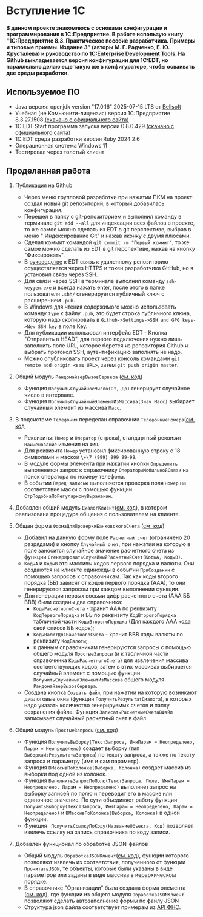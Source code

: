 # Вступление 1С

#### В данном проекте знакомлюсь с основами конфигурации и программирования в 1С:Предприятие. В работе использую книгу "1C:Предприятие 8.3. Практическое пособие разработчика. Примеры и типовые приемы. Издание 3" (авторы М. Г. Радченко, Е. Ю. Хрусталева) и руководство по [1C:Enterprise Development Tools](https://its.1c.ru/db/edtdoc). На Github выкладывается версия конфигурации для 1С:EDT, но параллельно делаю еще такую же в конфигураторе, чтобы осваивать две среды разработки.

## Используемое ПО

- Java версия: openjdk version "17.0.16" 2025-07-15 LTS от [Bellsoft](https://github.com/bell-sw/Liberica/releases)
- Учебная (не Комьюнити-лицензия) версия 1С:Предприятие
  8.3.27.1508 [(скачано с официального сайта)](https://v8.1c.ru/podderzhka-i-obuchenie/uchebnye-versii/distributiv-1s-predpriyatie-8-3-versiya-dlya-obucheniya-programmirovaniyu/)
- 1С:EDT Start программа запуска версии 0.8.0.429 [(скачано с официального сайта)](https://edt.1c.ru/)
- 1C:EDT среда разработки версия Ruby 2024.2.6
- Операционная система Windows 11
- Тестировал через толстый клиент

## Проделанная работа

1. Публикация на Github
    - Через меню групповой разработки при нажатии ПКМ на проект создал новый git репозиторий, в который добавилась конфигурация.
    - Перешел в папку с git-репозиторием и выполнил команду в терминале `git add --all` для индексации всех файлов в проекте, то же самое можно сделать из EDT в git перспективе, выбрав в меню "
      Индексирование Git" и нажав иконку с двумя плюсами.
    - Сделал коммит командой `git commit -m "Первый коммит"`, то же самое можно сделать из EDT в git перспективе, нажав на кнопку "Фиксировать".
    - В [руководстве](https://its.1c.ru/db/edtdoc#content:263:hdoc) к EDT связь к удаленному репозиторию осуществляется через HTTPS и токен разработчика GitHub, но я установил связь через SSH.
    - Для связи через SSH в терминале выполнил команду `ssh-keygen.exe` и всегда нажать enter, после этого в папке пользователя `.shh/` сгенерируется публичный ключ с расширением `.pub`.
    - В Windows для чтения содержимого можно использовать команду `type` к файлу `.pub`, это будет строка публичного ключа, которую надо скопировать в `Github->Settings->SSH and GPG keys->New SSH key`
      в поле Key.
    - Для публикации использовал интерфейс EDT - Кнопка "Отправить в HEAD", для первого подключения нужно лишь заполнить поле URL, которое берется из репозитория Github и выбрать протокол SSH,
      аутентификацию заполнять не надо.
    - Можно опубликовать проект через консоль командами `git remote add origin <ваш URL>`, затем `git push origin master`.
2. Общий модуль `РандомайзерВызовСервера` ([см. код](https://github.com/MaxDSC/intro_1c/blob/develop/ТестоваяКонфигурация1/src/CommonModules/РандомайзерВызовСервера/Module.bsl))
    - Функция `ПолучитьСлучайноеЧисло(От, До)` генерирует случайное число в интервале.
    - Функция `ПолучитьСлучайныйЭлементИзМассива(Знач Масс)` выбирает случайный элемент из массива `Масс`.
3. В подсистеме `Телефония` переделан справочник
   `ТелефонныеНомера`([см. код](https://github.com/MaxDSC/intro_1c/blob/develop/ТестоваяКонфигурация1/src/Catalogs/ТелефонныеНомера/Forms/ФормаЭлемента/Module.bsl)
    - Реквизиты: `Номер` и `Оператор` (строка), стандартный реквизит `Наименование` изменил на `ФИО`.
    - Для реквизита `Номер` установил фиксированную строку с 18 символами и маской `\+\7 (999) 999 99-99`.
    - В модуле формы элемента при нажатии кнопки `Определить` выполняется запрос к справочнику  `ОператорыМобильнойСвязи` на поиск оператора по номеру телефона.
    - В событии `Перед записью` выполняется проверка поля `Номер` на соответствие маски с помощью функции `СтрПодобнаПоРегулярномуВыражению`.
4. Добавлен общий модуль `ДиалогКлиент`([см. код](https://github.com/MaxDSC/intro_1c/blob/develop/ТестоваяКонфигурация1/src/CommonModules/ДиалогКлиент/Module.bsl)), в котором реализована процедура
   общения с пользователем на клиенте.
5. Общая форма `ФормаДляПроверкиБанковскогоСчета` ([см. код](https://github.com/MaxDSC/intro_1c/blob/develop/ТестоваяКонфигурация1/src/CommonForms/ФормаДляПроверкиБанковскогоСчета/Module.bsl))
    - Добавил на данную форму поле `Расчетный счет` (ограничено 20 разрядами) и кнопку `Случайный счет`, при нажатии на которую в поле заносится случайное значение расчетного счета из функции
      `СгенерироватьСлучайныйРасчетныйСчет(КодыА, КодыВ)`.
    - `КодыА` и `КодыВ` это массивы кодов первого порядка и валюты. Они создаются на клиенте единожды в событии `ПриСоздании` с помощью запросов к справочникам. Так как коды второго порядка (ББ)
      зависят от кодов первого порядка (ААА), то они генерируются запросом при каждом выполнении функции.
    - Для генерации первых восьми цифр расчетного счета (ААА ББ ВВВ) были созданы два справочника:
        - `КодыРасчетногоСчета` - хранит ААА по реквизиту `КодПервогоПорядка` и ББ по реквизиту `КодВторогоПорядка` табличной части `КодыВторогоПорядка` (Для каждого ААА кода свой список ББ кодов);
        - `КодыВалютДляРачетногоСчета` - хранит ВВВ коды валюты по реквизиту `КодВалюты`;
        - к данным справочникам генерируются запросы с помощью общего модуля `ПростыеЗапросы`  (и к табличной части справочника `КодыРасчетногоСчета`) для извлечения массива соответствующих кодов,
          затем в этих массивах выбирается случайный элемент с помощью функции `ПолучитьСлучайныйЭлементИзМассива` общего модуля `РандомайзерВызовСервера`.
    - Создана кнопка `Создать файл`, при нажатии на которую возникают диалоговые окна (функция `ПолучитьРезультатДиалога`), в которых надо указать количество генерируемых счетов и папку сохранения
      файла. Функция `ЗаписатьРасчетныеСчетаВФайл` записывает случайный расчетный счет в файл.
6. Общий модуль `ПростыеЗапросы` ([см. код](https://github.com/MaxDSC/intro_1c/blob/develop/ТестоваяКонфигурация1/src/CommonModules/ПростыеЗапросы/Module.bsl))
    - Функция `ПолучитьВыборку(ТекстЗапроса, ИмяПарам = Неопределено, Парам = Неопределено)` создает выборку (тип `ВыборкаИзРезультатаЗапроса`) по тексту запроса, а также по тексту запроса и
      параметру (имя и сам параметр).
    - Функция `ВМассивПоКолонке(Выборка, Колонка)` создает массив из выборки под одной из колонок.
    - Функция `ВыполнитьЗапросПоПолю(ТекстЗапроса, Поле, ИмяПарам = Неопределено, Парам = Неопределено)` выполняет запрос на выборку записей по полю и переводит его в массив или одиночное значение. По
      сути объединяет работу функции `ПолучитьВыборку(ТекстЗапроса, ИмяПарам = Неопределено, Парам = Неопределено)` и  `ВМассивПоКолонке(Выборка, Колонка)` в одной функции.
    - Функция ` ПолучитьСсылкуПоКоду(НазваниеОбъекта, Код)` позволяет извлечь ссылку на запись справочника по коду записи.

7. Добавлен функционал по обработке JSON-файлов
    - Общий модуль `ОбработкаJSONКлиент`([см. код](https://github.com/MaxDSC/intro_1c/blob/develop/ТестоваяКонфигурация1/src/CommonModules/ОбработкаJSONКлиент/Module.bsl)), функции которого позволяют
      извлечь из соответствия, полученного от функции `ПрочитатьJSON`, те объекты, которые были указаны в виде параметров или заданы в виде массива в иерархическом порядке.
    - В справочнике "Организации" была создана форма
      элемента ([см. код](https://github.com/MaxDSC/intro_1c/blob/develop/ТестоваяКонфигурация1/src/Catalogs/Организации/Forms/ФормаЭлемента/Module.bsl)),
      где функции из общего модуля  `ОбработкаJSONКлиент` позволяют сделать автозаполнение формы по файлу JSON
    - Структура json файла соответствует примерам из [API ФНС](https://api-fns.ru/api_help#section_dannye).